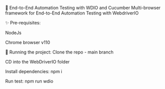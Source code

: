 👋 End-to-End Automation Testing with WDIO and Cucumber
Multi-browser framework for End-to-End Automation Testing with WebdriverIO

✨ Pre-requisites:

NodeJs

Chrome browser v110

🔨 Running the project:
Clone the repo - main branch

CD into the WebDriverIO folder

Install dependencies: npm i

Run test: npm run wdio
